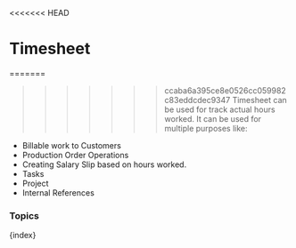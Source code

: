 <<<<<<< HEAD
# Timesheet

=======
>>>>>>> ccaba6a395ce8e0526cc059982c83eddcdec9347
Timesheet can be used for track actual hours worked. It can be used for multiple purposes like:

* Billable work to Customers
* Production Order Operations
* Creating Salary Slip based on hours worked.
* Tasks
* Project
* Internal References

### Topics

{index}